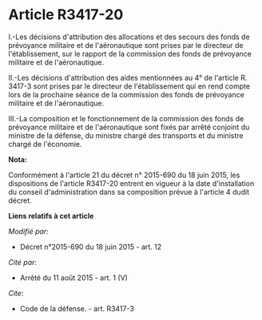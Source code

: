 # Article R3417-20

I.-Les décisions d'attribution des allocations et des secours des fonds de prévoyance militaire et de l'aéronautique sont
prises par le directeur de l'établissement, sur le rapport de la commission des fonds de prévoyance militaire et de
l'aéronautique. 

II.-Les décisions d'attribution des aides mentionnées au 4° de l'article R. 3417-3 sont prises par le directeur de
l'établissement qui en rend compte lors de la prochaine séance de la commission des fonds de prévoyance militaire et de
l'aéronautique. 

III.-La composition et le fonctionnement de la commission des fonds de prévoyance militaire et de l'aéronautique sont fixés
par arrêté conjoint du ministre de la défense, du ministre chargé des transports et du ministre chargé de l'économie.

**Nota:**

Conformément à l'article 21 du décret n° 2015-690 du 18 juin 2015, les dispositions de l'article R3417-20 entrent en vigueur
à la date d'installation du conseil d'administration dans sa composition prévue à l'article 4 dudit décret.

**Liens relatifs à cet article**

_Modifié par_:

  - Décret n°2015-690 du 18 juin 2015 - art. 12

_Cité par_:

  - Arrêté du 11 août 2015 - art. 1 (V)

_Cite_:

  - Code de la défense. - art. R3417-3
